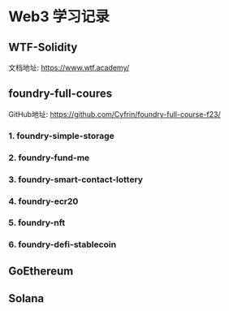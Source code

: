 # Web3 学习记录

## WTF-Solidity

文档地址: <https://www.wtf.academy/>

## foundry-full-coures

GitHub地址: <https://github.com/Cyfrin/foundry-full-course-f23/>

### 1. foundry-simple-storage

### 2. foundry-fund-me

### 3. foundry-smart-contact-lottery

### 4. foundry-ecr20

### 5. foundry-nft

### 6. foundry-defi-stablecoin

## GoEthereum

## Solana

